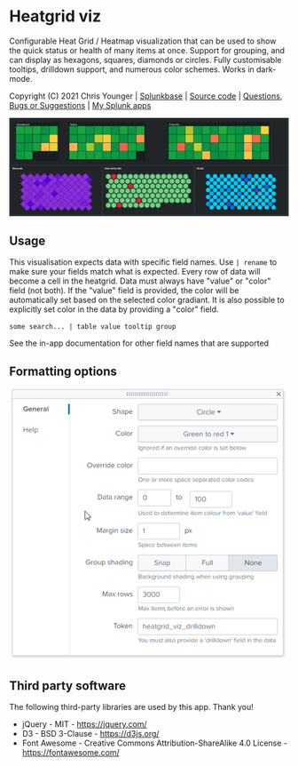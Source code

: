 # Heatgrid viz

Configurable Heat Grid / Heatmap visualization that can be used to show the quick status or health of many items at once. Support for grouping, and can display as hexagons, squares, diamonds or circles. Fully customisable tooltips, drilldown support, and numerous color schemes. Works in dark-mode.


Copyright (C) 2021 Chris Younger | <a href="https://splunkbase.splunk.com/app/5541/">Splunkbase</a> | [Source code](https://github.com/ChrisYounger/heatgrid_viz) |  [Questions, Bugs or Suggestions](https://answers.splunk.com/app/questions/5541.html) | [My Splunk apps](https://splunkbase.splunk.com/apps/#/author/chrisyoungerjds)


![screenshot](https://raw.githubusercontent.com/ChrisYounger/heatgrid_viz/master/appserver/static/demo.png)



## Usage

This visualisation expects data with specific field names. Use `| rename` to make sure your fields match what is expected. Every row of data will become a cell in the heatgrid. Data must always have "value" or "color" field (not both). If the "value" field is provided, the color will be automatically set based on the selected color gradiant. It is also possible to explicitly set color in the data by providing a "color" field.


```
some search... | table value tooltip group
```

See the in-app documentation for other field names that are supported


## Formatting options

![screenshot](https://raw.githubusercontent.com/ChrisYounger/heatgrid_viz/master/appserver/static/formatting.png)




## Third party software

The following third-party libraries are used by this app. Thank you!

* jQuery - MIT - https://jquery.com/
* D3 - BSD 3-Clause - https://d3js.org/
* Font Awesome - Creative Commons Attribution-ShareAlike 4.0 License - https://fontawesome.com/

